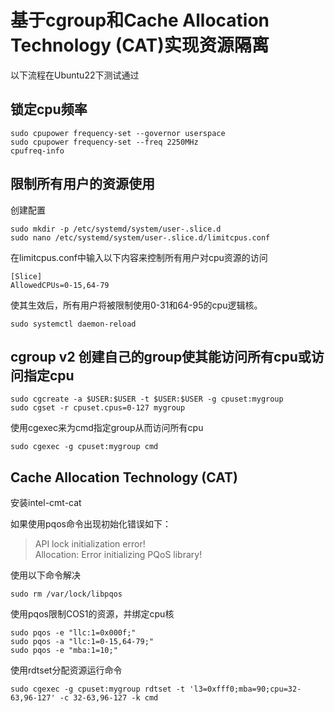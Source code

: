 # 基于cgroup和Cache Allocation Technology (CAT)实现资源隔离
以下流程在Ubuntu22下测试通过
## 锁定cpu频率
```
sudo cpupower frequency-set --governor userspace
sudo cpupower frequency-set --freq 2250MHz
cpufreq-info
```

## 限制所有用户的资源使用

创建配置
```
sudo mkdir -p /etc/systemd/system/user-.slice.d
sudo nano /etc/systemd/system/user-.slice.d/limitcpus.conf
```
在limitcpus.conf中输入以下内容来控制所有用户对cpu资源的访问
```
[Slice]
AllowedCPUs=0-15,64-79
```
使其生效后，所有用户将被限制使用0-31和64-95的cpu逻辑核。
```
sudo systemctl daemon-reload
```

## cgroup v2 创建自己的group使其能访问所有cpu或访问指定cpu
```
sudo cgcreate -a $USER:$USER -t $USER:$USER -g cpuset:mygroup
sudo cgset -r cpuset.cpus=0-127 mygroup
```

使用cgexec来为cmd指定group从而访问所有cpu
```
sudo cgexec -g cpuset:mygroup cmd
```

## Cache Allocation Technology (CAT)
安装intel-cmt-cat

如果使用pqos命令出现初始化错误如下：
> API lock initialization error!  
> Allocation: Error initializing PQoS library!

使用以下命令解决
```
sudo rm /var/lock/libpqos
```

使用pqos限制COS1的资源，并绑定cpu核
```
sudo pqos -e "llc:1=0x000f;"
sudo pqos -a "llc:1=0-15,64-79;"
sudo pqos -e "mba:1=10;"
```
使用rdtset分配资源运行命令
```
sudo cgexec -g cpuset:mygroup rdtset -t 'l3=0xfff0;mba=90;cpu=32-63,96-127' -c 32-63,96-127 -k cmd
```
